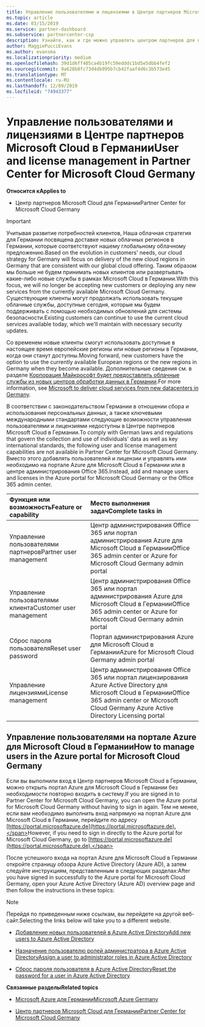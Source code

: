 ```yaml
---
title: Управление пользователями и лицензиями в Центре партнеров Microsoft Cloud в Германии | Центр партнеров Microsoft Cloud в Германии
ms.topic: article
ms.date: 03/15/2019
ms.service: partner-dashboard
ms.subservice: partnercenter-csp
description: Узнайте, как и где можно управлять центром партнеров для партнеров Microsoft Cloud Германии, клиентов и лицензий, а также для сброса паролей.
author: MaggiePucciEvans
ms.author: evansma
ms.localizationpriority: medium
ms.openlocfilehash: 39d1d6ff405ca4b19fc59edddc1bd5e5dbb4fef2
ms.sourcegitcommit: 9a628b8fc73d4db995b7cb42faaf4d6c3b573e45
ms.translationtype: MT
ms.contentlocale: ru-RU
ms.lasthandoff: 12/09/2019
ms.locfileid: "74943377"
---
```

# <a name="user-and-license-management-in-partner-center-for-microsoft-cloud-germany"></a><span data-ttu-id="8042c-103">Управление пользователями и лицензиями в Центре партнеров Microsoft Cloud в Германии</span><span class="sxs-lookup"><span data-stu-id="8042c-103">User and license management in Partner Center for Microsoft Cloud Germany</span></span>

<span data-ttu-id="8042c-104">**Относится к**</span><span class="sxs-lookup"><span data-stu-id="8042c-104">**Applies to**</span></span>

-  <span data-ttu-id="8042c-105">Центр партнеров Microsoft Cloud для Германии</span><span class="sxs-lookup"><span data-stu-id="8042c-105">Partner Center for Microsoft Cloud Germany</span></span>

> [!IMPORTANT]
> <span data-ttu-id="8042c-106">Учитывая развитие потребностей клиентов, Наша облачная стратегия для Германии посвящена доставке новых облачных регионов в Германии, которые соответствуют нашему глобальному облачному предложению.</span><span class="sxs-lookup"><span data-stu-id="8042c-106">Based on the evolution in customers' needs, our cloud strategy for Germany will focus on delivery of the new cloud regions in Germany that are consistent with our global cloud offering.</span></span> <span data-ttu-id="8042c-107">Таким образом мы больше не будем принимать новых клиентов или развертывать какие-либо новые службы в рамках Microsoft Cloud в Германии.</span><span class="sxs-lookup"><span data-stu-id="8042c-107">With this focus, we will no longer be accepting new customers or deploying any new services from the currently available Microsoft Cloud Germany.</span></span> <span data-ttu-id="8042c-108">Существующие клиенты могут продолжать использовать текущие облачные службы, доступные сегодня, которые мы будем поддерживать с помощью необходимых обновлений для системы безопасности.</span><span class="sxs-lookup"><span data-stu-id="8042c-108">Existing customers can continue to use the current cloud services available today, which we'll maintain with necessary security updates.</span></span>
>  
> <span data-ttu-id="8042c-109">Со временем новые клиенты смогут использовать доступные в настоящее время европейские регионы или новые регионы в Германии, когда они станут доступны.</span><span class="sxs-lookup"><span data-stu-id="8042c-109">Moving forward, new customers have the option to use the currently available European regions or the new regions in Germany when they become available.</span></span> <span data-ttu-id="8042c-110">Дополнительные сведения см. в разделе [Корпорация Майкрософт будет предоставлять облачные службы из новых центров обработки данных в Германии](https://news.microsoft.com/europe/2018/08/31/microsoft-to-deliver-cloud-services-from-new-datacentres-in-germany-in-2019-to-meet-evolving-customer-needs/).</span><span class="sxs-lookup"><span data-stu-id="8042c-110">For more information, see [Microsoft to deliver cloud services from new datacenters in Germany](https://news.microsoft.com/europe/2018/08/31/microsoft-to-deliver-cloud-services-from-new-datacentres-in-germany-in-2019-to-meet-evolving-customer-needs/).</span></span>

<span data-ttu-id="8042c-111">В соответствии с законодательством Германии в отношении сбора и использования персональных данных, а также ключевыми международными стандартами следующие возможности управления пользователями и лицензиями недоступны в Центре партнеров Microsoft Cloud в Германии.</span><span class="sxs-lookup"><span data-stu-id="8042c-111">To comply with German laws and regulations that govern the collection and use of individuals' data as well as key international standards, the following user and license management capabilities are not available in Partner Center for Microsoft Cloud Germany.</span></span> <span data-ttu-id="8042c-112">Вместо этого добавлять пользователей и лицензии и управлять ими необходимо на портале Azure для Microsoft Cloud в Германии или в центре администрирования Office 365.</span><span class="sxs-lookup"><span data-stu-id="8042c-112">Instead, add and manage users and licenses in the Azure portal for Microsoft Cloud Germany or the Office 365 admin center.</span></span>

<span data-ttu-id="8042c-113">Функция или возможность</span><span class="sxs-lookup"><span data-stu-id="8042c-113">Feature or capability</span></span> | <span data-ttu-id="8042c-114">Место выполнения задач</span><span class="sxs-lookup"><span data-stu-id="8042c-114">Complete tasks in</span></span>
:--- | :---
<span data-ttu-id="8042c-115">Управление пользователями партнеров</span><span class="sxs-lookup"><span data-stu-id="8042c-115">Partner user management</span></span> | <span data-ttu-id="8042c-116">Центр администрирования Office 365 или портал администрирования Azure для Microsoft Cloud в Германии</span><span class="sxs-lookup"><span data-stu-id="8042c-116">Office 365 admin center or Azure for Microsoft Cloud Germany admin portal</span></span>
<span data-ttu-id="8042c-117">Управление пользователями клиента</span><span class="sxs-lookup"><span data-stu-id="8042c-117">Customer user management</span></span> | <span data-ttu-id="8042c-118">Центр администрирования Office 365 или портал администрирования Azure для Microsoft Cloud в Германии</span><span class="sxs-lookup"><span data-stu-id="8042c-118">Office 365 admin center or Azure for Microsoft Cloud Germany admin portal</span></span>
<span data-ttu-id="8042c-119">Сброс пароля пользователя</span><span class="sxs-lookup"><span data-stu-id="8042c-119">Reset user password</span></span> | <span data-ttu-id="8042c-120">Портал администрирования Azure для Microsoft Cloud в Германии</span><span class="sxs-lookup"><span data-stu-id="8042c-120">Azure for Microsoft Cloud Germany admin portal</span></span>
<span data-ttu-id="8042c-121">Управление лицензиями</span><span class="sxs-lookup"><span data-stu-id="8042c-121">License management</span></span> | <span data-ttu-id="8042c-122">Центр администрирования Office 365 или портал лицензирования Azure Active Directory для Microsoft Cloud в Германии</span><span class="sxs-lookup"><span data-stu-id="8042c-122">Office 365 admin center or Microsoft Cloud Germany Azure Active Directory Licensing portal</span></span>

## <a name="how-to-manage-users-in-the-azure-portal-for-microsoft-cloud-germany"></a><span data-ttu-id="8042c-123">Управление пользователями на портале Azure для Microsoft Cloud в Германии</span><span class="sxs-lookup"><span data-stu-id="8042c-123">How to manage users in the Azure portal for Microsoft Cloud Germany</span></span> 

<span data-ttu-id="8042c-124">Если вы выполнили вход в Центр партнеров Microsoft Cloud в Германии, можно открыть портал Azure для Microsoft Cloud в Германии без необходимости повторно входить в систему.</span><span class="sxs-lookup"><span data-stu-id="8042c-124">If you are signed in to Partner Center for Microsoft Cloud Germany, you can open the Azure portal for Microsoft Cloud Germany without having to sign in again.</span></span> <span data-ttu-id="8042c-125">Тем не менее, если вам необходимо выполнить вход напрямую на портал Azure для Microsoft Cloud в Германии, перейдите по адресу [https://portal.microsoftazure.de](https://portal.microsoftazure.de).</span><span class="sxs-lookup"><span data-stu-id="8042c-125">However, if you need to sign in directly to the Azure portal for Microsoft Cloud Germany, go to [https://portal.microsoftazure.de](https://portal.microsoftazure.de).</span></span> 

<span data-ttu-id="8042c-126">После успешного входа на портал Azure для Microsoft Cloud в Германии откройте страницу обзора Azure Active Directory (Azure AD), а затем следуйте инструкциям, представленным в следующих разделах:</span><span class="sxs-lookup"><span data-stu-id="8042c-126">After you have signed in successfully to the Azure portal for Microsoft Cloud Germany, open your Azure Active Directory (Azure AD) overview page and then follow the instructions in these topics:</span></span>

> [!NOTE]  
> <span data-ttu-id="8042c-127">Перейдя по приведенным ниже ссылкам, вы перейдете на другой веб-сайт.</span><span class="sxs-lookup"><span data-stu-id="8042c-127">Selecting the links below will take you to a different website.</span></span> 

-  [<span data-ttu-id="8042c-128">Добавление новых пользователей в Azure Active Directory</span><span class="sxs-lookup"><span data-stu-id="8042c-128">Add new users to Azure Active Directory</span></span>](https://docs.microsoft.com/azure/active-directory/active-directory-users-create-azure-portal)

-  [<span data-ttu-id="8042c-129">Назначение пользователю ролей администратора в Azure Active Directory</span><span class="sxs-lookup"><span data-stu-id="8042c-129">Assign a user to administrator roles in Azure Active Directory</span></span>](https://docs.microsoft.com/azure/active-directory/active-directory-users-assign-role-azure-portal)

-  [<span data-ttu-id="8042c-130">Сброс пароля пользователя в Azure Active Directory</span><span class="sxs-lookup"><span data-stu-id="8042c-130">Reset the password for a user in Azure Active Directory</span></span>](https://docs.microsoft.com/azure/active-directory/active-directory-users-reset-password-azure-portal)

<span data-ttu-id="8042c-131">**Связанные разделы**</span><span class="sxs-lookup"><span data-stu-id="8042c-131">**Related topics**</span></span>

-  [<span data-ttu-id="8042c-132">Microsoft Azure для Германии</span><span class="sxs-lookup"><span data-stu-id="8042c-132">Microsoft Azure Germany</span></span>](https://azure.microsoft.com/global-infrastructure/germany/)

-  [<span data-ttu-id="8042c-133">Центр партнеров Microsoft Cloud для Германии</span><span class="sxs-lookup"><span data-stu-id="8042c-133">Partner Center for Microsoft Cloud Germany</span></span>](partner-center-for-microsoft-cloud-germany.md)



